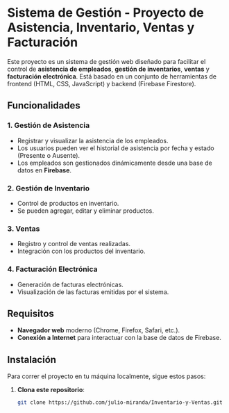 # Sistema de Gestión - Proyecto de Asistencia, Inventario, Ventas y Facturación

Este proyecto es un sistema de gestión web diseñado para facilitar el control de **asistencia de empleados**, **gestión de inventarios**, **ventas** y **facturación electrónica**. Está basado en un conjunto de herramientas de frontend (HTML, CSS, JavaScript) y backend (Firebase Firestore).

## Funcionalidades

### 1. **Gestión de Asistencia**
   - Registrar y visualizar la asistencia de los empleados.
   - Los usuarios pueden ver el historial de asistencia por fecha y estado (Presente o Ausente).
   - Los empleados son gestionados dinámicamente desde una base de datos en **Firebase**.

### 2. **Gestión de Inventario**
   - Control de productos en inventario.
   - Se pueden agregar, editar y eliminar productos.

### 3. **Ventas**
   - Registro y control de ventas realizadas.
   - Integración con los productos del inventario.

### 4. **Facturación Electrónica**
   - Generación de facturas electrónicas.
   - Visualización de las facturas emitidas por el sistema.

## Requisitos

- **Navegador web** moderno (Chrome, Firefox, Safari, etc.).
- **Conexión a Internet** para interactuar con la base de datos de Firebase.

## Instalación

Para correr el proyecto en tu máquina localmente, sigue estos pasos:

1. **Clona este repositorio**:

   ```bash
   git clone https://github.com/julio-miranda/Inventario-y-Ventas.git
